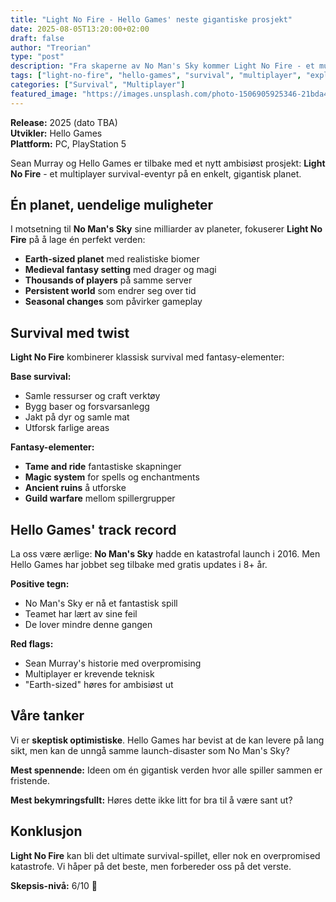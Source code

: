 ```yaml
---
title: "Light No Fire - Hello Games' neste gigantiske prosjekt"
date: 2025-08-05T13:20:00+02:00
draft: false
author: "Treorian"
type: "post"
description: "Fra skaperne av No Man's Sky kommer Light No Fire - et multiplayer survival-spill på en hel planet. Kan de levere denne gangen?"
tags: ["light-no-fire", "hello-games", "survival", "multiplayer", "exploration"]
categories: ["Survival", "Multiplayer"]
featured_image: "https://images.unsplash.com/photo-1506905925346-21bda4d32df4?w=800"
---
```


**Release:** 2025 (dato TBA)  
**Utvikler:** Hello Games  
**Plattform:** PC, PlayStation 5  

Sean Murray og Hello Games er tilbake med et nytt ambisiøst prosjekt: **Light No Fire** - et multiplayer survival-eventyr på en enkelt, gigantisk planet.

## Én planet, uendelige muligheter

I motsetning til **No Man's Sky** sine milliarder av planeter, fokuserer **Light No Fire** på å lage én perfekt verden:

- **Earth-sized planet** med realistiske biomer
- **Medieval fantasy setting** med drager og magi
- **Thousands of players** på samme server
- **Persistent world** som endrer seg over tid
- **Seasonal changes** som påvirker gameplay

## Survival med twist

**Light No Fire** kombinerer klassisk survival med fantasy-elementer:

**Base survival:**
- Samle ressurser og craft verktøy
- Bygg baser og forsvarsanlegg
- Jakt på dyr og samle mat
- Utforsk farlige areas

**Fantasy-elementer:**
- **Tame and ride** fantastiske skapninger
- **Magic system** for spells og enchantments  
- **Ancient ruins** å utforske
- **Guild warfare** mellom spillergrupper

## Hello Games' track record

La oss være ærlige: **No Man's Sky** hadde en katastrofal launch i 2016. Men Hello Games har jobbet seg tilbake med gratis updates i 8+ år.

**Positive tegn:**
- No Man's Sky er nå et fantastisk spill
- Teamet har lært av sine feil
- De lover mindre denne gangen

**Red flags:**
- Sean Murray's historie med overpromising
- Multiplayer er krevende teknisk
- "Earth-sized" høres for ambisiøst ut

## Våre tanker

Vi er **skeptisk optimistiske**. Hello Games har bevist at de kan levere på lang sikt, men kan de unngå samme launch-disaster som No Man's Sky?

**Mest spennende:** Ideen om én gigantisk verden hvor alle spiller sammen er fristende.

**Mest bekymringsfullt:** Høres dette ikke litt for bra til å være sant ut?

## Konklusjon

**Light No Fire** kan bli det ultimate survival-spillet, eller nok en overpromised katastrofe. Vi håper på det beste, men forbereder oss på det verste.

**Skepsis-nivå:** 6/10 🤔